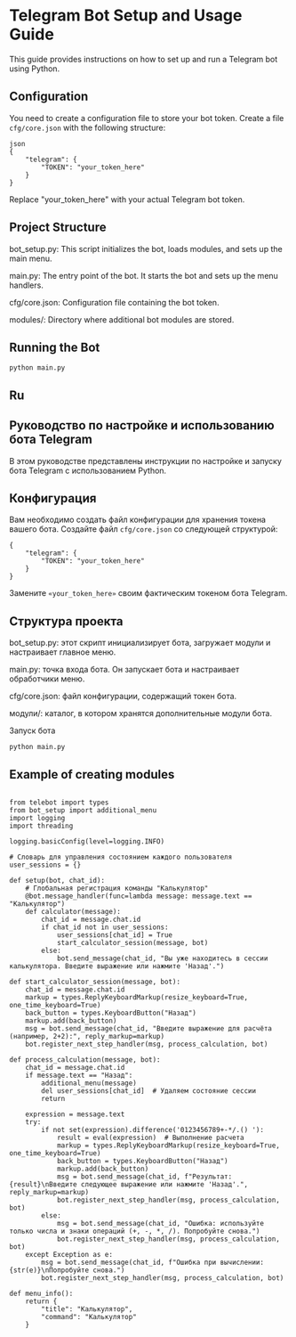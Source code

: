 # Telegram Bot Setup and Usage Guide

This guide provides instructions on how to set up and run a Telegram bot using Python.

## Configuration

You need to create a configuration file to store your bot token. Create a file `cfg/core.json` with the following structure:

```
json
{
    "telegram": {
        "TOKEN": "your_token_here"
    }
}
```
Replace "your_token_here" with your actual Telegram bot token.

## Project Structure
bot_setup.py: This script initializes the bot, loads modules, and sets up the main menu.

main.py: The entry point of the bot. It starts the bot and sets up the menu handlers.

cfg/core.json: Configuration file containing the bot token.

modules/: Directory where additional bot modules are stored.


## Running the Bot
```
python main.py

```

## Ru

## Руководство по настройке и использованию бота Telegram

В этом руководстве представлены инструкции по настройке и запуску бота Telegram с использованием Python.

## Конфигурация

Вам необходимо создать файл конфигурации для хранения токена вашего бота. Создайте файл `cfg/core.json` со следующей структурой:

```
{
    "telegram": {
        "TOKEN": "your_token_here"
    }
}
```

Замените `«your_token_here»` своим фактическим токеном бота Telegram.

## Структура проекта

bot_setup.py: этот скрипт инициализирует бота, загружает модули и настраивает главное меню.

main.py: точка входа бота. Он запускает бота и настраивает обработчики меню.

cfg/core.json: файл конфигурации, содержащий токен бота.

модули/: каталог, в котором хранятся дополнительные модули бота.

Запуск бота

```
python main.py

```


## Example of creating modules

```

from telebot import types
from bot_setup import additional_menu
import logging
import threading

logging.basicConfig(level=logging.INFO)

# Словарь для управления состоянием каждого пользователя
user_sessions = {}

def setup(bot, chat_id):
    # Глобальная регистрация команды "Калькулятор"
    @bot.message_handler(func=lambda message: message.text == "Калькулятор")
    def calculator(message):
        chat_id = message.chat.id
        if chat_id not in user_sessions:
            user_sessions[chat_id] = True
            start_calculator_session(message, bot)
        else:
            bot.send_message(chat_id, "Вы уже находитесь в сессии калькулятора. Введите выражение или нажмите 'Назад'.")

def start_calculator_session(message, bot):
    chat_id = message.chat.id
    markup = types.ReplyKeyboardMarkup(resize_keyboard=True, one_time_keyboard=True)
    back_button = types.KeyboardButton("Назад")
    markup.add(back_button)
    msg = bot.send_message(chat_id, "Введите выражение для расчёта (например, 2+2):", reply_markup=markup)
    bot.register_next_step_handler(msg, process_calculation, bot)

def process_calculation(message, bot):
    chat_id = message.chat.id
    if message.text == "Назад":
        additional_menu(message)
        del user_sessions[chat_id]  # Удаляем состояние сессии
        return

    expression = message.text
    try:
        if not set(expression).difference('0123456789+-*/.() '):
            result = eval(expression)  # Выполнение расчета
            markup = types.ReplyKeyboardMarkup(resize_keyboard=True, one_time_keyboard=True)
            back_button = types.KeyboardButton("Назад")
            markup.add(back_button)
            msg = bot.send_message(chat_id, f"Результат: {result}\nВведите следующее выражение или нажмите 'Назад'.", reply_markup=markup)
            bot.register_next_step_handler(msg, process_calculation, bot)
        else:
            msg = bot.send_message(chat_id, "Ошибка: используйте только числа и знаки операций (+, -, *, /). Попробуйте снова.")
            bot.register_next_step_handler(msg, process_calculation, bot)
    except Exception as e:
        msg = bot.send_message(chat_id, f"Ошибка при вычислении: {str(e)}\nПопробуйте снова.")
        bot.register_next_step_handler(msg, process_calculation, bot)

def menu_info():
    return {
        "title": "Калькулятор",
        "command": "Калькулятор"
    }

```
